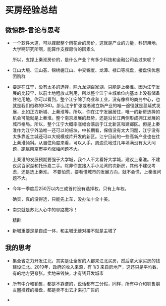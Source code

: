 # 买房经验总结

## 微惊群-言论与思考

* 一个软件大道，可以撑起整个雨花台的房价，这就是产业的力量，科研用地，大学啊研究所啊，能算作支撑房价的因素么

  所以，支撑上秦淮房价的，是什么产业？有多少科技和金融公司会过来呢？

* 江山大境、江山荟、锦绣樾江山、中交锦度、龙潭、禄口等坑盘，接盘侠优惠团购群

* 要是在江宁，没有太多的选择，除九龙湖百家湖，只能是上秦淮。因为江宁发展的比较早，以前土地粗放式利用，所以整个江宁主城单位内基本上没有储备住宅用地。你可以看到，整个江宁除了商业和工业，没有像样的商务中心，也就是我们俗称的CBD。那么江宁扩张或者建立新产业的唯一途径就是蔓延式发展，比如正方新城、上秦淮等。所以，你在江宁发展居住，唯一的新房选择的机会可能就是上秦淮。整个南京发展的趋势，还是沿长江两侧形成拥江发展的城市格局。所以，整个江宁大概率涨幅会落后于江北新区和建邺区。但是上秦淮作为江宁外溢唯一还可以的板块，中长期看，保值没有太大问题，江宁没有太多靠近主城还可以大规模成片开发的新区。江宁目前的一些高新产业也在往上秦淮倾斜。从自住角度来看，可以入手。周边荒地过几年填满没有太大问题，跑赢南京市平均涨幅问题不大。

  上秦淮的发展预期要强于大学城，我个人不太看好大学城，建议上秦淮。不建议买百家湖和托乐嘉二手。除非你直接入手小龙湾的次新房，其他不建议考虑，还是选上秦淮。 不要怕荒，要看懂城市的发展方向，就不会慌，上秦淮问题不大。
  
* 今年一季度后250万以内三成首付没有选择权，只有上车权。

  确实，真的没得选，只能先上车，没办法十全十美。
  
* 南京就是苏北人心中的耶路撒冷！

  精辟

* 新城重要是是自成一体，和主城无缝对接不就是主城了

## 我的思考

* 集全省之力开发江北，其实是让全省的人都来江北买房，然后拿大家买房的钱建设江北。2019年，政府的收入来源，有 1/3 来自房地产，这还只是平均数，有的地方更夸张。卖地来钱快，才有钱开发城市

* 所有中介和销售，都是不靠谱的，说话都有三分假，同样，所有中介和销售朋友圈推荐的楼盘，都是卖不出去才来打广告的

* 

  

